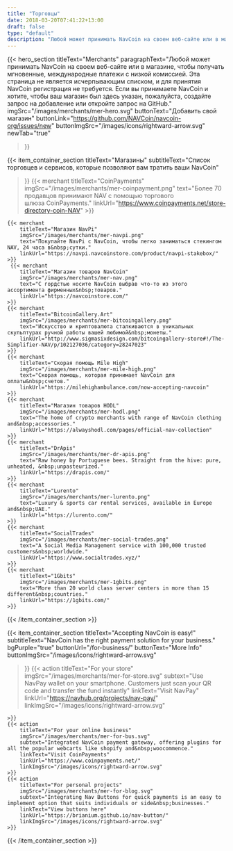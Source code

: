 ```yaml
---
title: "Торговцы"
date: 2018-03-20T07:41:22+13:00
draft: false
type: "default"
description: "Любой может принимать NavCoin на своем веб-сайте или в магазине, чтобы получать мгновенные, международные платежи с низкой комиссией.."
---
```

{{< hero_section
titleText="Merchants"
paragraphText="Любой может принимать NavCoin на своем веб-сайте или в магазине, чтобы получать мгновенные, международные платежи с низкой&nbsp;комиссией. Эта страница не является исчерпывающим списком, и для принятия NavCoin регистрация не требуется. Если вы принимаете NavCoin и хотите, чтобы ваш магазин был здесь указан, пожалуйста, создайте запрос на добавление или откройте запрос на GitHub."
imgSrc="/images/merchants/mer-hero.svg"
buttonText="Добавить свой магазин"
buttonLink="https://github.com/NAVCoin/navcoin-org/issues/new"
buttonImgSrc="/images/icons/rightward-arrow.svg"
newTab="true"
>}}


{{< item_container_section
    titleText="Магазины"
    subtitleText="Список торговцев и сервисов, которые позволяют вам тратить ваши&nbsp;NavCoin"
>}}
    {{< merchant
        titleText="CoinPayments"
        imgSrc="/images/merchants/mer-coinpayment.png"
        text="Более 70 продавцов принимают NAV с помощью торгового шлюза&nbsp;CoinPayments."
        linkUrl="https://www.coinpayments.net/store-directory-coin-NAV"
    >}}

    {{< merchant
        titleText="Магазин NavPi"
        imgSrc="/images/merchants/mer-navpi.png"
        text="Покупайте NavPi с NavCoin, чтобы легко заниматься стекингом NAV, 24 часа в&nbsp;сутки."
        linkUrl="https://navpi.navcoinstore.com/product/navpi-stakebox/"
    >}}
     {{< merchant
        titleText="Магазин товаров NavCoin"
        imgSrc="/images/merchants/mer-nav.png"
        text="С гордстью носите NavCoin выбрав что-то из этого ассортимента фирменных&nbsp;товаров."
        linkUrl="https://navcoinstore.com/"
    >}}
    {{< merchant
        titleText="BitcoinGallery.Art"
        imgSrc="/images/merchants/mer-bitcoingallery.png"
        text="Искусство и криптовалюта сталкиваются в уникальных скульптурах ручной работы вашей любимой&nbsp;монеты."
        linkUrl="http://www.sigmasixdesign.com/bitcoingallery-store#!/The-Simplifier-NAV/p/102127036/category=28247023"
    >}}
    {{< merchant
        titleText="Скорая помощь Mile High"
        imgSrc="/images/merchants/mer-mile-high.png"
        text="Скорая помощь, которая принимает NavCoin для оплаты&nbsp;счетов."
        linkUrl="https://milehighambulance.com/now-accepting-navcoin"
    >}}
    {{< merchant
        titleText="Магазин товаров HODL"
        imgSrc="/images/merchants/mer-hodl.png"
        text="The home of crypto merchants with range of NavCoin clothing and&nbsp;accessories."
        linkUrl="https://alwayshodl.com/pages/official-nav-collection"
    >}}
    {{< merchant
        titleText="DrApis"
        imgSrc="/images/merchants/mer-dr-apis.png"
        text="Raw honey by Portuguese bees. Straight from the hive: pure, unheated, &nbsp;unpasteurized."
        linkUrl="https://drapis.com/"
    >}}
    {{< merchant
        titleText="Lurento"
        imgSrc="/images/merchants/mer-lurento.png"
        text="Luxury & sports car rental services, available in Europe and&nbsp;UAE."
        linkUrl="https://lurento.com/"
    >}}
    {{< merchant
        titleText="SocialTrades"
        imgSrc="/images/merchants/mer-social-trades.png"
        text="A Social Media Management service with 100,000 trusted customers&nbsp;worldwide."
        linkUrl="https://www.socialtrades.xyz/"
    >}}
    {{< merchant
        titleText="1Gbits"
        imgSrc="/images/merchants/mer-1gbits.png"
        text="More than 20 world class server centers in more than 15 different&nbsp;countries."
        linkUrl="https://1gbits.com/"
    >}}
{{< /item_container_section >}}

{{< item_container_section
    titleText="Accepting NavCoin is easy!"
    subtitleText="NavCoin has the right payment solution for your&nbsp;business."
    bgPurple="true"
    buttonUrl="/for-business/"
    buttonText="More Info"
    buttonImgSrc="/images/icons/rightward-arrow.svg"
>}}
    {{< action
        titleText="For your store"
        imgSrc="/images/merchants/mer-for-store.svg"
        subtext="Use NavPay wallet on your smartphone. Customers just scan your QR code and transfer the fund&nbsp;instantly"
        linkText="Visit NavPay"
        linkUrl="https://navhub.org/projects/nav-pay/"
        linkImgSrc="/images/icons/rightward-arrow.svg"

    >}}
    {{< action
        titleText="For your online business"
        imgSrc="/images/merchants/mer-for-bus.svg"
        subtext="Integrated NavCoin payment gateway, offering plugins for all the popular webcarts like shopify and&nbsp;woocommence."
        linkText="Visit CoinPayments"
        linkUrl="https://www.coinpayments.net/"
        linkImgSrc="/images/icons/rightward-arrow.svg"
    >}}
    {{< action                 
        titleText="For personal projects"
        imgSrc="/images/merchants/mer-for-blog.svg"
        subtext="Integrating Nav Buttons for quick payments is an easy to implement option that suits individuals or side&nbsp;businesses."
        linkText="View buttons here"
        linkUrl="https://brianium.github.io/nav-button/"
        linkImgSrc="/images/icons/rightward-arrow.svg"
    >}}
{{< /item_container_section >}}
